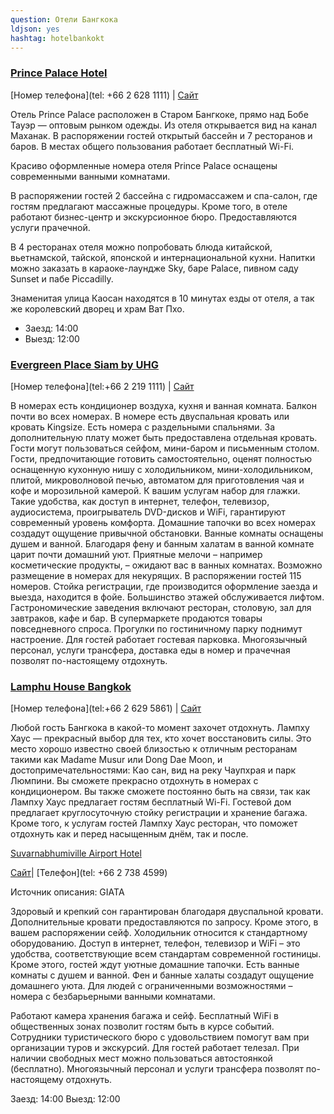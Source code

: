 ```yaml
---
question: Отели Бангкока
ldjson: yes
hashtag: hotelbankokt
---
```




### [Prince Palace Hotel](https://maps.app.goo.gl/CHtSdXoQk8y7r7G58)
[Номер телефона](tel: +66 2 628 1111) | [Сайт](http://www.princepalace.co.th/)

Отель Prince Palace расположен в Старом Бангкоке, прямо над Бобе Тауэр — оптовым рынком одежды. Из отеля открывается вид на канал Маханак. В распоряжении гостей открытый бассейн и 7 ресторанов и баров. В местах общего пользования работает бесплатный Wi-Fi.

Красиво оформленные номера отеля Prince Palace оснащены современными ванными комнатами.

В распоряжении гостей 2 бассейна с гидромассажем и спа-салон, где гостям предлагают массажные процедуры. Кроме того, в отеле работают бизнес-центр и экскурсионное бюро. Предоставляются услуги прачечной.

В 4 ресторанах отеля можно попробовать блюда китайской, вьетнамской, тайской, японской и интернациональной кухни. Напитки можно заказать в караоке-лаундже Sky, баре Palace, пивном саду Sunset и пабе Piccadilly.

Знаменитая улица Каосан находятся в 10 минутах езды от отеля, а так же королевский дворец и храм Ват Пхо.

* Заезд: 14:00
* Выезд: 12:00

### [Evergreen Place Siam by UHG](https://maps.app.goo.gl/kenNpMGhAhrP4s899)
[Номер телефона](tel:+66 2 219 1111) | [Сайт](http://www.evergreenplacesiam.com/)

В номерах есть кондиционер воздуха, кухня и ванная комната. Балкон почти во всех номерах. В номере есть двуспальная кровать или кровать Kingsize. Есть номера с раздельными спальнями. За дополнительную плату может быть предоставлена отдельная кровать. Гости могут пользоваться сейфом, мини-баром и письменным столом. Гости, предпочитающие готовить самостоятельно, оценят полностью оснащенную кухонную нишу с холодильником, мини-холодильником, плитой, микроволновой печью, автоматом для приготовления чая и кофе и морозильной камерой. К вашим услугам набор для глажки. Такие удобства, как доступ в интернет, телефон, телевизор, аудиосистема, проигрыватель DVD-дисков и WiFi, гарантируют современный уровень комфорта. Домашние тапочки во всех номерах создадут ощущение привычной обстановки. Ванные комнаты оснащены душем и ванной. Благодаря фену и банным халатам в ванной комнате царит почти домашний уют. Приятные мелочи – например косметические продукты, – ожидают вас в ванных комнатах. Возможно размещение в номерах для некурящих. В распоряжении гостей 115 номеров. Cтойка регистрации, где производится оформление заезда и выезда, находится в фойе. Большинство этажей обслуживается лифтом. Гастрономические заведения включают ресторан, столовую, зал для завтраков, кафе и бар. В супермаркете продаются товары повседневного спроса. Прогулки по гостиничному парку поднимут настроение. Для гостей работает гостевая парковка. Многоязычный персонал, услуги трансфера, доставка еды в номер и прачечная позволят по-настоящему отдохнуть.

### [Lamphu House Bangkok](https://maps.app.goo.gl/1DX6BbsWdGttyHQTA)
[Номер телефона](tel:+66 2 629 5861) | [Сайт](https://www.thesalilhotelsukhumvitwg.com/)

Любой гость Бангкока в какой-то момент захочет отдохнуть. Лампху Хаус — прекрасный выбор для тех, кто хочет восстановить силы. Это место хорошо известно своей близостью к отличным ресторанам такими как Madame Musur или Dong Dae Moon, и достопримечательностями: Као сан, вид на реку Чаупхрая и парк Люмпини. 
Вы сможете прекрасно отдохнуть в номерах с кондиционером. Вы также cможете постоянно быть на связи, так как Лампху Хаус предлагает гостям бесплатный Wi-Fi.
Гостевой дом предлагает круглосуточную стойку регистрации и хранение багажа. Кроме того, к услугам гостей Лампху Хаус ресторан, что поможет отдохнуть как и перед насыщенным днём, так и после.

[Suvarnabhumiville Airport Hotel](https://www.google.com/travel/hotels/s/YmuvaaNL6TVgvFpJA)

[Сайт](https://www.suvarnabhumiville.com/)| [Телефон](tel: +66 2 738 4599)

Источник описания: GIATA

Здоровый и крепкий сон гарантирован благодаря двуспальной кровати. Дополнительные кровати предоставляются по запросу. Кроме этого, в вашем распоряжении сейф. Холодильник относится к стандартному оборудованию. Доступ в интернет, телефон, телевизор и WiFi – это удобства, соответствующие всем стандартам современной гостиницы. Кроме этого, гостей ждут уютные домашние тапочки. Есть ванные комнаты с душем и ванной. Фен и банные халаты создадут ощущение домашнего уюта. Для людей с ограниченными возможностями – номера с безбарьерными ванными комнатами.

Работают камера хранения багажа и сейф. Бесплатный WiFi в общественных зонах позволит гостям быть в курсе событий. Сотрудники туристического бюро с удовольствием помогут вам при организации туров и экскурсий. Для гостей работает телезал. При наличии свободных мест можно пользоваться автостоянкой (бесплатно). Многоязычный персонал и услуги трансфера позволят по-настоящему отдохнуть.

Заезд: 14:00
Выезд: 12:00

